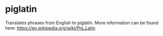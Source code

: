 # piglatin
Translates phrases from English to piglatin. More information can be found here: https://en.wikipedia.org/wiki/Pig_Latin

